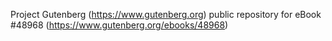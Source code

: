Project Gutenberg (https://www.gutenberg.org) public repository for eBook #48968 (https://www.gutenberg.org/ebooks/48968)
